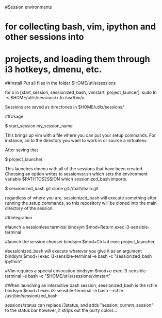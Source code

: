 #Session environments
# for collecting bash, vim, ipython and other sessions into 
# projects, and loading them through i3 hotkeys, dmenu, etc.

##Install
Put all files in the folder $HOME/utils/sessions

for x in [start_session, sessionized_bash, vimstart, project_launcer]:
 sudo ln -s $HOME/utils/sessions/x to /usr/bin/x
 

Sessions are saved as directories in $HOME/utils/sessions/

##Usage

$ start_session my_session_name

This brings up vim with a file where you can put your setup 
commands. For instance, cd to the directory you want to work 
in or source a virtualenv.

After saving that

$ project_launcher

This launches dmenu with all of the sessions that have been 
created.  Choosing an option writes to sessionvar.sh which 
sets the environment variable $PATHTOSESSION which 
sessionized_bash imports.

$ sessionized_bash git clone git://balh/balh.git

regardless of where you are, sessionized_bash will execute
something after running the setup commands, so this 
repository will be cloned into the main directory of
the session.

##Integration

#launch a sessionless terminal
bindsym $mod+Return exec i3-sensible-terminal

#launch the session chooser
bindsym $mod+Ctrl+d exec project_launcher

#sessionized_bash will execute whatever you give it as an argument
bindsym $mod+i exec i3-sensible-terminal -e bash -c "sessionized_bash ipython"

#Vim requires a special envocation
bindsym $mod+u exec i3-sensible-terminal -e bash -c "$HOME/utils/sessions/vimstart"

#When launching an interactive bash session, sessionized_bash is the rcfile
bindsym $mod+t exec i3-sensible-terminal -e bash --rcfile /usr/bin/sessionized_bash

sessions/status can replace i3status, and adds "session: curretn_session" to the status bar
however, it strips out the purty colors...
